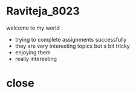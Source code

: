 # Raviteja_8023
welcome to my world
+ trying to complete assignments successfully
+ they are very interesting topics but a bit tricky
+ enjoying them
+ really interesting
# close